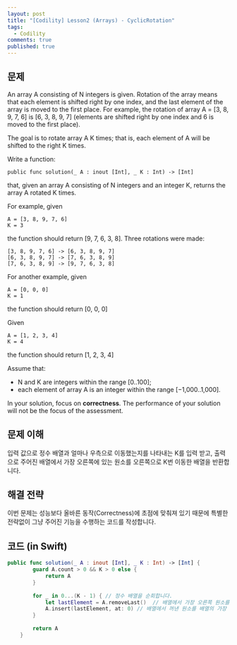 ```yaml
---
layout: post
title: "[Codility] Lesson2 (Arrays) - CyclicRotation"
tags: 
  - Codility
comments: true
published: true
---
```


## 문제
An array A consisting of N integers is given. Rotation of the array means that each element is shifted right by one index, and the last element of the array is moved to the first place. For example, the rotation of array A = [3, 8, 9, 7, 6] is [6, 3, 8, 9, 7] (elements are shifted right by one index and 6 is moved to the first place).

The goal is to rotate array A K times; that is, each element of A will be shifted to the right K times.

Write a function:

`
public func solution(_ A : inout [Int], _ K : Int) -> [Int]
`

that, given an array A consisting of N integers and an integer K, returns the array A rotated K times.

For example, given


    A = [3, 8, 9, 7, 6]
    K = 3


the function should return [9, 7, 6, 3, 8]. Three rotations were made:

    [3, 8, 9, 7, 6] -> [6, 3, 8, 9, 7]
    [6, 3, 8, 9, 7] -> [7, 6, 3, 8, 9]
    [7, 6, 3, 8, 9] -> [9, 7, 6, 3, 8]
    
For another example, given

    A = [0, 0, 0]
    K = 1
    
the function should return [0, 0, 0]

Given

    A = [1, 2, 3, 4]
    K = 4
    
the function should return [1, 2, 3, 4]

Assume that:

- N and K are integers within the range [0..100];
- each element of array A is an integer within the range [−1,000..1,000].

In your solution, focus on **correctness**. The performance of your solution will not be the focus of the assessment.


## 문제 이해
입력 값으로 정수 배열과 얼마나 우측으로 이동했는지를 나타내는 K를 입력 받고, 출력으로 주어진 배열에서 가장 오른쪽에 있는 원소를 오른쪽으로 K번 이동한 배열을 반환합니다.

## 해결 전략
이번 문제는 성능보다 올바른 동작(Correctness)에 초점에 맞춰져 있기 때문에 특별한 전략없이 그냥 주어진 기능을 수행하는 코드를 작성합니다.

## 코드 (in Swift)

```swift
public func solution(_ A : inout [Int], _ K : Int) -> [Int] {
        guard A.count > 0 && K > 0 else {
            return A
        }
     
        for _ in 0...(K - 1) { // 정수 배열을 순회합니다.
            let lastElement = A.removeLast()  // 배열에서 가장 오른쪽 원소를 꺼내고 배열에서는 제거합니다.
            A.insert(lastElement, at: 0) // 배열에서 꺼낸 원소를 배열의 가장 처음에 삽입합니다. 이 과정을 K번 반복합니다.
        }
     
        return A
    }
```